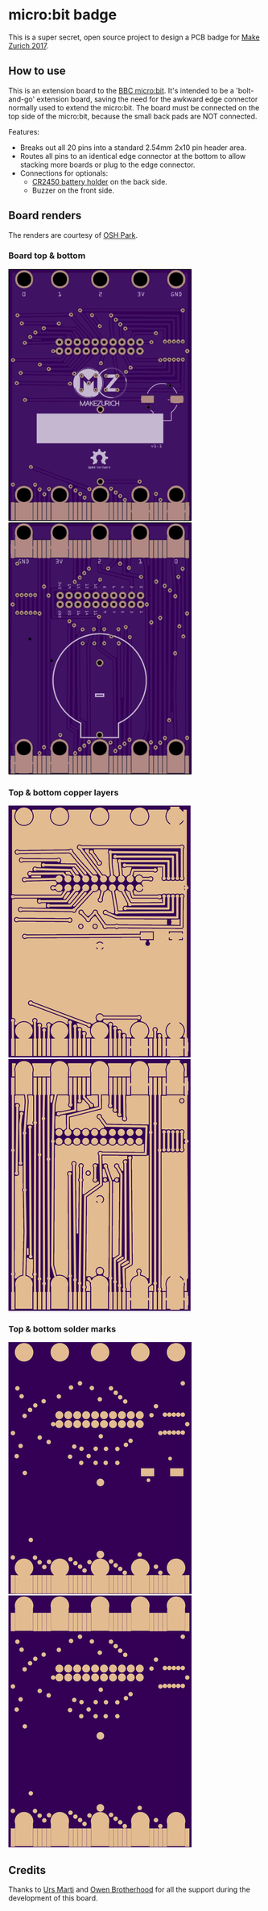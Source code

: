 # micro:bit badge

This is a super secret, open source project to design a PCB badge for [Make Zurich 2017](https://makezurich.ch).

## How to use
This is an extension board to the [BBC micro:bit](https://www.microbit.co.uk). It's intended to be a 'bolt-and-go' extension board, saving the need for the awkward edge connector normally used to extend the micro:bit. The board must be connected on the top side of the micro:bit, because the small back pads are NOT connected.

Features:
  * Breaks out all 20 pins into a standard 2.54mm 2x10 pin header area.
  * Routes all pins to an identical edge connector at the bottom to allow stacking more boards or plug to the edge connector.
  * Connections for optionals:
    * [CR2450 battery holder](https://www.aliexpress.com/item/100Pcs-Horizontal-Through-Hole-CR2450-Coin-Button-Cell-Lithium-Battery-Case-Holder-Box-Base-Socket/32772425916.html) on the back side.
    * Buzzer on the front side.


## Board renders

The renders are courtesy of [OSH Park](https://oshpark.com).

### Board top & bottom
![Board top](images/board-top.png) ![Board bottom](images/board-bottom.png)

### Top & bottom copper layers
![Board top](images/top-layer.png) ![Board bottom](images/bottom-layer.png)

### Top & bottom solder marks
![Board top](images/top-solder-mask.png) ![Board bottom](images/bottom-solder-mask.png)

## Credits
Thanks to [Urs Marti](https://github.com/urs8000/) and [Owen Brotherhood](https://github.com/OwenBrotherwood) for all the support during the development of this board.
